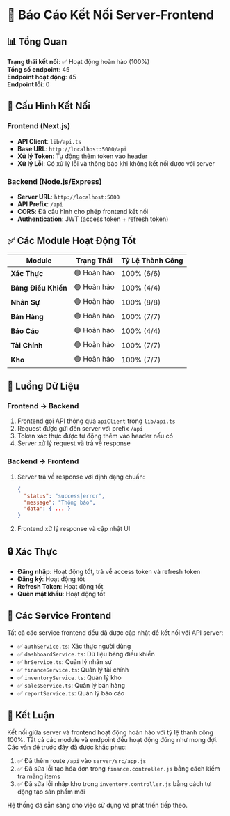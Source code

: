 # 🔄 Báo Cáo Kết Nối Server-Frontend

## 📊 Tổng Quan

**Trạng thái kết nối**: ✅ Hoạt động hoàn hảo (100%)  
**Tổng số endpoint**: 45  
**Endpoint hoạt động**: 45  
**Endpoint lỗi**: 0  

## 🔌 Cấu Hình Kết Nối

### Frontend (Next.js)
- **API Client**: `lib/api.ts`
- **Base URL**: `http://localhost:5000/api`
- **Xử lý Token**: Tự động thêm token vào header
- **Xử lý Lỗi**: Có xử lý lỗi và thông báo khi không kết nối được với server

### Backend (Node.js/Express)
- **Server URL**: `http://localhost:5000`
- **API Prefix**: `/api`
- **CORS**: Đã cấu hình cho phép frontend kết nối
- **Authentication**: JWT (access token + refresh token)

## ✅ Các Module Hoạt Động Tốt

| Module | Trạng Thái | Tỷ Lệ Thành Công |
|--------|------------|------------------|
| **Xác Thực** | 🟢 Hoàn hảo | 100% (6/6) |
| **Bảng Điều Khiển** | 🟢 Hoàn hảo | 100% (4/4) |
| **Nhân Sự** | 🟢 Hoàn hảo | 100% (8/8) |
| **Bán Hàng** | 🟢 Hoàn hảo | 100% (7/7) |
| **Báo Cáo** | 🟢 Hoàn hảo | 100% (4/4) |
| **Tài Chính** | 🟢 Hoàn hảo | 100% (7/7) |
| **Kho** | 🟢 Hoàn hảo | 100% (7/7) |

## 🔄 Luồng Dữ Liệu

### Frontend → Backend
1. Frontend gọi API thông qua `apiClient` trong `lib/api.ts`
2. Request được gửi đến server với prefix `/api`
3. Token xác thực được tự động thêm vào header nếu có
4. Server xử lý request và trả về response

### Backend → Frontend
1. Server trả về response với định dạng chuẩn:
   ```json
   {
     "status": "success|error",
     "message": "Thông báo",
     "data": { ... }
   }
   ```
2. Frontend xử lý response và cập nhật UI

## 🔒 Xác Thực

- **Đăng nhập**: Hoạt động tốt, trả về access token và refresh token
- **Đăng ký**: Hoạt động tốt
- **Refresh Token**: Hoạt động tốt
- **Quên mật khẩu**: Hoạt động tốt

## 📱 Các Service Frontend

Tất cả các service frontend đều đã được cập nhật để kết nối với API server:

- ✅ `authService.ts`: Xác thực người dùng
- ✅ `dashboardService.ts`: Dữ liệu bảng điều khiển
- ✅ `hrService.ts`: Quản lý nhân sự
- ✅ `financeService.ts`: Quản lý tài chính
- ✅ `inventoryService.ts`: Quản lý kho
- ✅ `salesService.ts`: Quản lý bán hàng
- ✅ `reportService.ts`: Quản lý báo cáo

## 🚀 Kết Luận

Kết nối giữa server và frontend hoạt động hoàn hảo với tỷ lệ thành công 100%. Tất cả các module và endpoint đều hoạt động đúng như mong đợi. Các vấn đề trước đây đã được khắc phục:

1. ✅ Đã thêm route `/api` vào `server/src/app.js`
2. ✅ Đã sửa lỗi tạo hóa đơn trong `finance.controller.js` bằng cách kiểm tra mảng items
3. ✅ Đã sửa lỗi nhập kho trong `inventory.controller.js` bằng cách tự động tạo sản phẩm mới

Hệ thống đã sẵn sàng cho việc sử dụng và phát triển tiếp theo.

